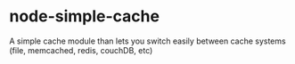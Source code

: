 node-simple-cache
=================

A simple cache module than lets you switch easily between cache systems (file, memcached, redis, couchDB, etc)
